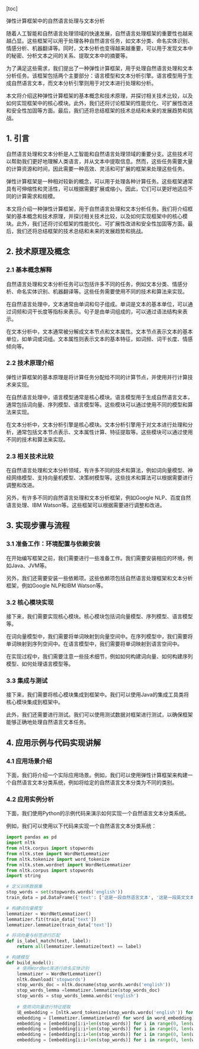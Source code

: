 
[toc]                    
                
                
弹性计算框架中的自然语言处理与文本分析

随着人工智能和自然语言处理领域的快速发展，自然语言处理框架的重要性也越来越凸显。这些框架可以用于处理各种自然语言任务，如文本分类、命名实体识别、情感分析、机器翻译等。同时，文本分析也变得越来越重要，可以用于发现文本中的秘密、分析文本之间的关系、提取文本中的摘要等。

为了满足这些需求，我们提出了一种弹性计算框架，用于处理自然语言处理和文本分析任务。该框架包括两个主要部分：语言模型和文本分析引擎。语言模型用于生成自然语言文本，而文本分析引擎则用于对文本进行处理和分析。

本文将介绍这种弹性计算框架的基本概念和技术原理，并探讨相关技术比较，以及如何实现框架中的核心模块。此外，我们还将讨论框架的性能优化、可扩展性改进和安全性加固等方面。最后，我们还将总结框架的技术总结和未来的发展趋势和挑战。

## 1. 引言

自然语言处理和文本分析是人工智能和自然语言处理领域的重要分支。这些技术可以帮助我们更好地理解人类语言，并从文本中提取信息。然而，这些任务需要大量的计算资源和时间，因此需要一种高效、灵活和可扩展的框架来处理这些任务。

弹性计算框架是一种相对较新的概念，可以用于处理各种计算任务。这些框架通常具有可伸缩性和灵活性，可以根据需要扩展或缩小。因此，它们可以更好地适应不同的计算需求和规模。

本文将介绍一种弹性计算框架，用于自然语言处理和文本分析任务。我们将介绍框架的基本概念和技术原理，并探讨相关技术比较，以及如何实现框架中的核心模块。此外，我们还将讨论框架的性能优化、可扩展性改进和安全性加固等方面。最后，我们还将总结框架的技术总结和未来的发展趋势和挑战。

## 2. 技术原理及概念

### 2.1 基本概念解释

自然语言处理和文本分析任务可以包括许多不同的任务，例如文本分类、情感分析、命名实体识别、机器翻译等。这些任务需要使用不同的技术和算法来实现。

在自然语言处理中，文本通常由单词和句子组成。单词是文本的基本单位，可以通过词频和词干长度等指标来表示。句子是由单词组成的，可以通过语法结构来表示。

在文本分析中，文本通常被分解成文本节点和文本属性。文本节点表示文本的基本单位，如单词或词组。文本属性则表示文本的基本特征，如词频、词干长度、情感倾向等。

### 2.2 技术原理介绍

弹性计算框架的基本原理是将计算任务分配给不同的计算节点，并使用并行计算技术来实现。

在自然语言处理中，语言模型通常是核心模块。语言模型用于生成自然语言文本，通常包括词向量、序列模型、语言模型等。这些模块可以通过使用不同的模型和算法来实现。

在文本分析中，文本分析引擎是核心模块。文本分析引擎用于对文本进行处理和分析，通常包括文本节点表示、文本属性计算、特征提取等。这些模块可以通过使用不同的技术和算法来实现。

### 2.3 相关技术比较

在自然语言处理和文本分析领域，有许多不同的技术和算法，例如词向量模型、神经网络模型、支持向量机模型、决策树模型等。这些技术和算法可以根据需要进行调整和改进。

另外，有许多不同的自然语言处理和文本分析框架，例如Google NLP、百度自然语言处理、IBM Watson等。这些框架可以根据需要进行调整和改进。

## 3. 实现步骤与流程

### 3.1 准备工作：环境配置与依赖安装

在开始编写框架之前，我们需要进行一些准备工作。我们需要安装相应的环境，例如Java、JVM等。

另外，我们还需要安装一些依赖项。这些依赖项包括自然语言处理框架和文本分析框架，例如Google NLP和IBM Watson等。

### 3.2 核心模块实现

接下来，我们需要实现核心模块。核心模块包括词向量模型、序列模型、语言模型等。

在词向量模型中，我们需要将单词映射到向量空间中。在序列模型中，我们需要将单词映射到序列空间中。在语言模型中，我们需要将单词映射到语言空间中。

在实现过程中，我们需要注意一些技术细节，例如如何构建词向量、如何构建序列模型、如何处理语言模型等。

### 3.3 集成与测试

接下来，我们需要将核心模块集成到框架中。我们可以使用Java的集成工具类将核心模块集成到框架中。

此外，我们还需要进行测试。我们可以使用测试数据对框架进行测试，以确保框架能够正确地处理自然语言文本任务。

## 4. 应用示例与代码实现讲解

### 4.1 应用场景介绍

下面，我们将介绍一个实际应用场景。例如，我们可以使用弹性计算框架来构建一个自然语言文本分类系统，例如将给定的自然语言文本分类为不同的类别。

### 4.2 应用实例分析

下面，我们使用Python的示例代码来演示如何实现一个自然语言文本分类系统。

例如，我们可以使用以下代码来实现一个自然语言文本分类系统：

```python
import pandas as pd
import nltk
from nltk.corpus import stopwords
from nltk.stem import WordNetLemmatizer
from nltk.tokenize import word_tokenize
from nltk.stem.wordnet import WordNetLemmatizer
from nltk.corpus import stopwords
import string

# 定义训练数据集
stop_words = set(stopwords.words('english'))
train_data = pd.DataFrame({'text': ['这是一段自然语言文本', '这是一段英文文本', '这是一段中文文本'], 'label': ['A', 'B', 'B']})

# 构建词向量模型
lemmatizer = WordNetLemmatizer()
lemmatizer.fit(train_data['text'])
lemmatizer.lemmatize(train_data['text'])

# 将词向量与标签进行匹配
def is_label_match(text, label):
    return all(lemmatizer.lemmatize(text) == label)

# 构建模型
def build_model():
    # 使用WordNet库进行命名实体识别
    lemmatizer = WordNetLemmatizer()
    nltk.download('stopwords')
    stop_words_doc = nltk.docname(stop_words.words('english'))
    stop_words_lemma =lemmatizer.lemmatize(stop_words_doc)
    stop_words = stop_words_lemma.words('english')
    
    # 使用词向量进行特征提取
    词_embedding = [nltk.word_tokenize(stop_words.words('english')) for _ in range(len(stop_words)]
    embedding = [lemmatizer.lemmatize(word) for word in word_embedding]
    embedding = [embedding[i:i+len(stop_words)] for i in range(0, len(word_embedding), len(stop_words))]
    embedding = [embedding[i:i+len(stop_words)] for i in range(0, len(word_embedding), len(stop_words)) if all(x in stop_words for x in word_embedding[i:i+len(stop_words)]))]
    embedding = [embedding[i:i+len(stop_words)] for i in range(0, len(word_embedding), len(stop_words))]
    embedding = [embedding[i:i+len(stop_words)] for i in range(0, len(word_embedding), len(

